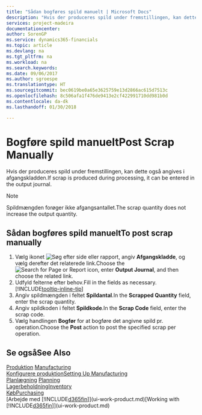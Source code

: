 ```yaml
---
title: "Sådan bogføres spild manuelt | Microsoft Docs"
description: "Hvis der produceres spild under fremstillingen, kan dette også angives i afgangskladden. Bemærk, at spildmængden ikke øger afgangsantallet."
services: project-madeira
documentationcenter: 
author: SorenGP
ms.service: dynamics365-financials
ms.topic: article
ms.devlang: na
ms.tgt_pltfrm: na
ms.workload: na
ms.search.keywords: 
ms.date: 09/06/2017
ms.author: sgroespe
ms.translationtype: HT
ms.sourcegitcommit: bec0619be0a65e3625759e13d2866ac615d7513c
ms.openlocfilehash: 8c506afa1f476de9413e2cf422991710dd981b0d
ms.contentlocale: da-dk
ms.lasthandoff: 01/30/2018

---
```

# <a name="post-scrap-manually"></a><span data-ttu-id="6fba0-104">Bogføre spild manuelt</span><span class="sxs-lookup"><span data-stu-id="6fba0-104">Post Scrap Manually</span></span>
<span data-ttu-id="6fba0-105">Hvis der produceres spild under fremstillingen, kan dette også angives i afgangskladden.</span><span class="sxs-lookup"><span data-stu-id="6fba0-105">If scrap is produced during processing, it can be entered in the output journal.</span></span> 

> [!NOTE]
> <span data-ttu-id="6fba0-106">Spildmængden forøger ikke afgangsantallet.</span><span class="sxs-lookup"><span data-stu-id="6fba0-106">The scrap quantity does not increase the output quantity.</span></span>  

## <a name="to-post-scrap-manually"></a><span data-ttu-id="6fba0-107">Sådan bogføres spild manuelt</span><span class="sxs-lookup"><span data-stu-id="6fba0-107">To post scrap manually</span></span>  
1. <span data-ttu-id="6fba0-108">Vælg ikonet ![Søg efter side eller rapport](media/ui-search/search_small.png "Ikonet Søg efter side eller rapport"), angiv **Afgangskladde**, og vælg derefter det relaterede link.</span><span class="sxs-lookup"><span data-stu-id="6fba0-108">Choose the ![Search for Page or Report](media/ui-search/search_small.png "Search for Page or Report icon") icon, enter **Output Journal**, and then choose the related link.</span></span>  
2. <span data-ttu-id="6fba0-109">Udfyld felterne efter behov.</span><span class="sxs-lookup"><span data-stu-id="6fba0-109">Fill in the fields as necessary.</span></span> [!INCLUDE[tooltip-inline-tip](includes/tooltip-inline-tip_md.md)]  
3. <span data-ttu-id="6fba0-110">Angiv spildmængden i feltet **Spildantal**.</span><span class="sxs-lookup"><span data-stu-id="6fba0-110">In the **Scrapped Quantity** field, enter the scrap quantity.</span></span>  
4. <span data-ttu-id="6fba0-111">Angiv spildkoden i feltet **Spildkode**.</span><span class="sxs-lookup"><span data-stu-id="6fba0-111">In the **Scrap Code** field, enter the scrap code.</span></span>  
5. <span data-ttu-id="6fba0-112">Vælg handlingen **Bogfør** for at bogføre det angivne spild pr. operation.</span><span class="sxs-lookup"><span data-stu-id="6fba0-112">Choose the **Post** action to post the specified scrap per operation.</span></span>  

## <a name="see-also"></a><span data-ttu-id="6fba0-113">Se også</span><span class="sxs-lookup"><span data-stu-id="6fba0-113">See Also</span></span>  
<span data-ttu-id="6fba0-114">[Produktion](production-manage-manufacturing.md)  </span><span class="sxs-lookup"><span data-stu-id="6fba0-114">[Manufacturing](production-manage-manufacturing.md)  </span></span>  
[<span data-ttu-id="6fba0-115">Konfigurere produktion</span><span class="sxs-lookup"><span data-stu-id="6fba0-115">Setting Up Manufacturing</span></span>](production-configure-production-processes.md)  
<span data-ttu-id="6fba0-116">[Planlægning](production-planning.md)    </span><span class="sxs-lookup"><span data-stu-id="6fba0-116">[Planning](production-planning.md)    </span></span>  
[<span data-ttu-id="6fba0-117">Lagerbeholdning</span><span class="sxs-lookup"><span data-stu-id="6fba0-117">Inventory</span></span>](inventory-manage-inventory.md)  
[<span data-ttu-id="6fba0-118">Køb</span><span class="sxs-lookup"><span data-stu-id="6fba0-118">Purchasing</span></span>](purchasing-manage-purchasing.md)  
<span data-ttu-id="6fba0-119">[Arbejde med [!INCLUDE[d365fin](includes/d365fin_md.md)]](ui-work-product.md)</span><span class="sxs-lookup"><span data-stu-id="6fba0-119">[Working with [!INCLUDE[d365fin](includes/d365fin_md.md)]](ui-work-product.md)</span></span>

